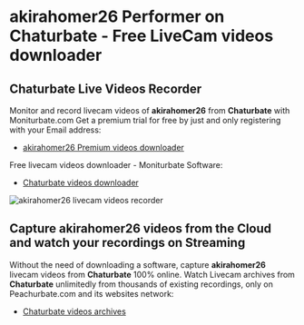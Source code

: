 # akirahomer26 Performer on Chaturbate - Free LiveCam videos downloader

## Chaturbate Live Videos Recorder

Monitor and record livecam videos of **akirahomer26** from **Chaturbate** with Moniturbate.com
Get a premium trial for free by just and only registering with your Email address:
* [akirahomer26 Premium videos downloader](https://moniturbate.com/request-demo-licence-key.html)

Free livecam videos downloader - Moniturbate Software:
* [Chaturbate videos downloader](https://moniturbate.com/moniturbate-download-software.html)

![akirahomer26 livecam videos recorder](https://peachurnet.com/templates/moniturbate-software.png)


## Capture akirahomer26 videos from the Cloud and watch your recordings on Streaming

Without the need of downloading a software, capture **akirahomer26** livecam videos from **Chaturbate** 100% online.
Watch Livecam archives from **Chaturbate** unlimitedly from thousands of existing recordings, only on Peachurbate.com and its websites network:
* [Chaturbate videos archives](https://peachurnet.com/)